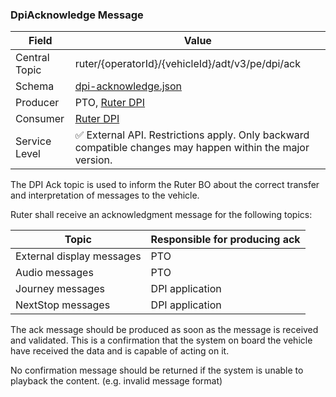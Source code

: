 ### DpiAcknowledge Message
| Field         | Value                                                                                                     |
|---------------|-----------------------------------------------------------------------------------------------------------|
| Central Topic | ruter/{operatorId}/{vehicleId}/adt/v3/pe/dpi/ack                                                          |
| Schema        | [ dpi-acknowledge.json ](json-schemas/pe/dpi/ack/dpi-acknowledge.json)                                    |
| Producer      | PTO, [Ruter DPI](https://github.com/orgs/RuterNo/teams/dpi-team)                                          |
| Consumer      | [Ruter DPI](https://github.com/orgs/RuterNo/teams/dpi-team)                                               |
| Service Level | ✅ External API. Restrictions apply. Only backward compatible changes may happen within the major version. |

The DPI Ack topic is used to inform the Ruter BO about the correct transfer and interpretation of messages to the vehicle.

Ruter shall receive an acknowledgment message for the following topics:

| Topic                     | Responsible for producing ack |
|---------------------------|-------------------------------|
| External display messages | PTO                           |
| Audio messages            | PTO                           |
| Journey messages          | DPI application               |
| NextStop messages         | DPI application               |

The ack message should be produced as soon as the message is received and validated. This is a confirmation that the system
on board the vehicle have received the data and is capable of acting on it.

No confirmation message should be returned if the system is unable to playback the content. (e.g. invalid message format)
